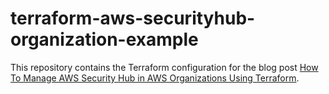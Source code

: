 # terraform-aws-securityhub-organization-example

This repository contains the Terraform configuration for the blog post [How To Manage AWS Security Hub in AWS Organizations Using Terraform](https://blog.avangards.io/how-to-manage-aws-security-hub-in-aws-organizations-using-terraform).
